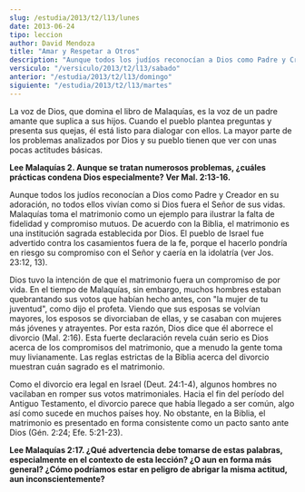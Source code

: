 ```yaml
---
slug: /estudia/2013/t2/l13/lunes
date: 2013-06-24
tipo: leccion
author: David Mendoza
title: "Amar y Respetar a Otros"
description: "Aunque todos los judíos reconocían a Dios como Padre y Creador en su adoración,  no todos ellos vivían como si Dios fuera el Señor de sus vidas. Malaquías toma  el matrimonio como un ejemplo para ilustrar la falta de fidelidad y compromiso  mutuos. De acuerdo con la Biblia, el..."
versiculo: "/versiculo/2013/t2/l13/sabado"
anterior: "/estudia/2013/t2/l13/domingo"
siguiente: "/estudia/2013/t2/l13/martes"
---
```


La voz de Dios, que domina el libro de Malaquías, es la voz de un padre amante que suplica a sus hijos. Cuando el pueblo plantea preguntas y presenta sus quejas, él está listo para dialogar con ellos. La mayor parte de los problemas analizados por Dios y su pueblo tienen que ver con unas pocas actitudes básicas.

**Lee Malaquías 2. Aunque se tratan numerosos problemas, ¿cuáles prácticas condena Dios especialmente? Ver Mal. 2:13-16.**

Aunque todos los judíos reconocían a Dios como Padre y Creador en su adoración, no todos ellos vivían como si Dios fuera el Señor de sus vidas. Malaquías toma el matrimonio como un ejemplo para ilustrar la falta de fidelidad y compromiso mutuos. De acuerdo con la Biblia, el matrimonio es una institución sagrada establecida por Dios. El pueblo de Israel fue advertido contra los casamientos fuera de la fe, porque el hacerlo pondría en riesgo su compromiso con el Señor y caería en la idolatría (ver Jos. 23:12, 13).

Dios tuvo la intención de que el matrimonio fuera un compromiso de por vida. En el tiempo de Malaquías, sin embargo, muchos hombres estaban que­brantando sus votos que habían hecho antes, con "la mujer de tu juventud", como dijo el profeta. Viendo que sus esposas se volvían mayores, los esposos se divorciaban de ellas, y se casaban con mujeres más jóvenes y atrayentes. Por esta razón, Dios dice que él aborrece el divorcio (Mal. 2:16). Esta fuerte decla­ración revela cuán serio es Dios acerca de los compromisos del matrimonio, que a menudo la gente toma muy livianamente. Las reglas estrictas de la Biblia acerca del divorcio muestran cuán sagrado es el matrimonio.

Como el divorcio era legal en Israel (Deut. 24:1-4), algunos hombres no vacilaban en romper sus votos matrimoniales. Hacia el fin del período del An­tiguo Testamento, el divorcio parece que había llegado a ser común, algo así como sucede en muchos países hoy. No obstante, en la Biblia, el matrimonio es presentado en forma consistente como un pacto santo ante Dios (Gén. 2:24; Efe. 5:21-23).

**Lee Malaquías 2:17. ¿Qué advertencia debe tomarse de estas palabras, especialmente en el contexto de esta lección? ¿O aun en forma más general? ¿Cómo podríamos estar en peligro de abrigar la misma actitud, aun inconscientemente?**

